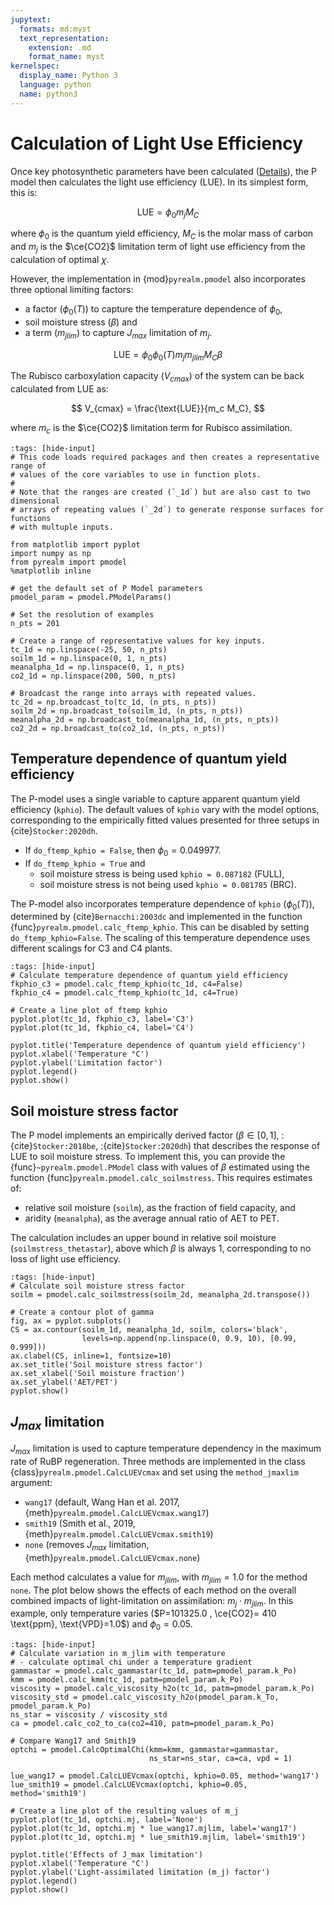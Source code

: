 ```yaml
---
jupytext:
  formats: md:myst
  text_representation:
    extension: .md
    format_name: myst
kernelspec:
  display_name: Python 3
  language: python
  name: python3
---
```


# Calculation of Light Use Efficiency

Once key photosynthetic parameters have been calculated
([Details](optimal_chi)), the P model then calculates the light use efficiency
(LUE). In its simplest form, this is:

$$
  \text{LUE} = \phi_0 m_j M_C
$$

where $\phi_0$ is the quantum yield efficiency, $M_C$ is the molar mass of
carbon and $m_j$ is the $\ce{CO2}$ limitation term of light use efficiency from
the calculation of optimal $\chi$.

However, the implementation in {mod}`pyrealm.pmodel` also incorporates three
optional limiting factors: 

- a factor ($\phi_0(T)$) to capture the temperature dependence of $\phi_0$, 
- soil moisture stress ($\beta$) and
- a term ($m_{jlim}$) to capture $J_{max}$ limitation of $m_j$.

$$
  \text{LUE} = \phi_0 \phi_0(T) m_j m_{jlim} M_C \beta
$$

The Rubisco carboxylation capacity ($V_{cmax}$) of the system can be back
calculated from LUE as:

$$
  V_{cmax} = \frac{\text{LUE}}{m_c M_C},
$$

where $m_c$ is the  $\ce{CO2}$ limitation term for Rubisco assimilation.

```{code-cell} python
:tags: [hide-input]
# This code loads required packages and then creates a representative range of
# values of the core variables to use in function plots.
#
# Note that the ranges are created (`_1d`) but are also cast to two dimensional
# arrays of repeating values (`_2d`) to generate response surfaces for functions
# with multuple inputs.

from matplotlib import pyplot
import numpy as np
from pyrealm import pmodel
%matplotlib inline

# get the default set of P Model parameters
pmodel_param = pmodel.PModelParams()

# Set the resolution of examples
n_pts = 201

# Create a range of representative values for key inputs.
tc_1d = np.linspace(-25, 50, n_pts)
soilm_1d = np.linspace(0, 1, n_pts)
meanalpha_1d = np.linspace(0, 1, n_pts) 
co2_1d = np.linspace(200, 500, n_pts)

# Broadcast the range into arrays with repeated values.
tc_2d = np.broadcast_to(tc_1d, (n_pts, n_pts))
soilm_2d = np.broadcast_to(soilm_1d, (n_pts, n_pts))
meanalpha_2d = np.broadcast_to(meanalpha_1d, (n_pts, n_pts))
co2_2d = np.broadcast_to(co2_1d, (n_pts, n_pts))
```

## Temperature dependence of quantum yield efficiency

The P-model uses a single variable to capture apparent quantum yield efficiency
(`kphio`). The default values of `kphio` vary with the model options, corresponding
to the empirically fitted values presented for three setups in {cite}`Stocker:2020dh`.

- If `do_ftemp_kphio = False`, then $\phi_0 = 0.049977$.
- If `do_ftemp_kphio = True` and
    - soil moisture stress is being used `kphio = 0.087182` (FULL),
    - soil moisture stress is not being used `kphio = 0.081785` (BRC).

The P-model also incorporates temperature dependence of `kphio` ($\phi_0(T)$),
determined by {cite}`Bernacchi:2003dc` and implemented in the function
{func}`pyrealm.pmodel.calc_ftemp_kphio`. This can be disabled by setting
`do_ftemp_kphio=False`. The scaling of this temperature dependence uses
different scalings for C3 and C4 plants.


```{code-cell} python
:tags: [hide-input]
# Calculate temperature dependence of quantum yield efficiency
fkphio_c3 = pmodel.calc_ftemp_kphio(tc_1d, c4=False)
fkphio_c4 = pmodel.calc_ftemp_kphio(tc_1d, c4=True)

# Create a line plot of ftemp kphio
pyplot.plot(tc_1d, fkphio_c3, label='C3')
pyplot.plot(tc_1d, fkphio_c4, label='C4')

pyplot.title('Temperature dependence of quantum yield efficiency')
pyplot.xlabel('Temperature °C')
pyplot.ylabel('Limitation factor')
pyplot.legend()
pyplot.show()
```

## Soil moisture stress factor

The P model implements an empirically derived factor ($\beta \in [0,1]$,
:{cite}`Stocker:2018be`, :{cite}`Stocker:2020dh`) that describes the response of
LUE to soil moisture stress. To implement this, you can provide the
{func}`~pyrealm.pmodel.PModel` class with values of $\beta$ estimated using
the function {func}`pyrealm.pmodel.calc_soilmstress`. This requires estimates
of:

* relative soil moisture (`soilm`), as the fraction of field capacity, and
* aridity (`meanalpha`), as the average annual ratio of AET to PET.

The calculation includes an upper bound in relative soil moisture
(`soilmstress_thetastar`), above which $\beta$ is always 1, corresponding
to no loss of light use efficiency.

```{code-cell} python
:tags: [hide-input]
# Calculate soil moisture stress factor
soilm = pmodel.calc_soilmstress(soilm_2d, meanalpha_2d.transpose())

# Create a contour plot of gamma
fig, ax = pyplot.subplots()
CS = ax.contour(soilm_1d, meanalpha_1d, soilm, colors='black',
                levels=np.append(np.linspace(0, 0.9, 10), [0.99, 0.999]))
ax.clabel(CS, inline=1, fontsize=10)
ax.set_title('Soil moisture stress factor')
ax.set_xlabel('Soil moisture fraction')
ax.set_ylabel('AET/PET')
pyplot.show()
```

## $J_{max}$ limitation

$J_{max}$ limitation is used to capture temperature dependency in the maximum
rate of RuBP regeneration. Three methods are implemented in the class
{class}`pyrealm.pmodel.CalcLUEVcmax` and set using the `method_jmaxlim`
argument:

- `wang17` (default, Wang Han et al. 2017, {meth}`pyrealm.pmodel.CalcLUEVcmax.wang17`)
- `smith19` (Smith et al., 2019, {meth}`pyrealm.pmodel.CalcLUEVcmax.smith19`)
- `none` (removes $J_{max}$ limitation, {meth}`pyrealm.pmodel.CalcLUEVcmax.none`)

Each method calculates a value for $m_{jlim}$, with $m_{jlim} = 1.0$ for the method
`none`. The plot below shows the effects of each method on the overall combined
impacts of light-limitation on assimilation: $m_j \cdot m_{jlim}$. In this
example, only temperature varies ($P=101325.0 , \ce{CO2}= 410 \text{ppm},
\text{VPD}=1.0$) and $\phi_0=0.05$.

```{code-cell} python
:tags: [hide-input]
# Calculate variation in m_jlim with temperature
# - calculate optimal chi under a temperature gradient
gammastar = pmodel.calc_gammastar(tc_1d, patm=pmodel_param.k_Po)
kmm = pmodel.calc_kmm(tc_1d, patm=pmodel_param.k_Po)
viscosity = pmodel.calc_viscosity_h2o(tc_1d, patm=pmodel_param.k_Po)
viscosity_std = pmodel.calc_viscosity_h2o(pmodel_param.k_To, pmodel_param.k_Po)
ns_star = viscosity / viscosity_std
ca = pmodel.calc_co2_to_ca(co2=410, patm=pmodel_param.k_Po)

# Compare Wang17 and Smith19
optchi = pmodel.CalcOptimalChi(kmm=kmm, gammastar=gammastar, 
                               ns_star=ns_star, ca=ca, vpd = 1)

lue_wang17 = pmodel.CalcLUEVcmax(optchi, kphio=0.05, method='wang17')
lue_smith19 = pmodel.CalcLUEVcmax(optchi, kphio=0.05, method='smith19')

# Create a line plot of the resulting values of m_j
pyplot.plot(tc_1d, optchi.mj, label='None')
pyplot.plot(tc_1d, optchi.mj * lue_wang17.mjlim, label='wang17')
pyplot.plot(tc_1d, optchi.mj * lue_smith19.mjlim, label='smith19')

pyplot.title('Effects of J_max limitation')
pyplot.xlabel('Temperature °C')
pyplot.ylabel('Light-assimilated limitation (m_j) factor')
pyplot.legend()
pyplot.show()
```



